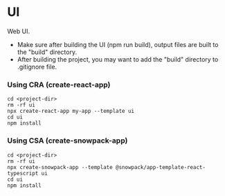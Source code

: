 # UI

Web UI.
- Make sure after building the UI (npm run build), output files are built to the "build" directory.
- After building the project, you may want to add the "build" directory to .gitignore file.

### Using CRA (create-react-app)

```
cd <project-dir>
rm -rf ui
npx create-react-app my-app --template ui
cd ui
npm install
```

### Using CSA (create-snowpack-app)

```
cd <project-dir>
rm -rf ui
npx create-snowpack-app --template @snowpack/app-template-react-typescript ui
cd ui
npm install
```